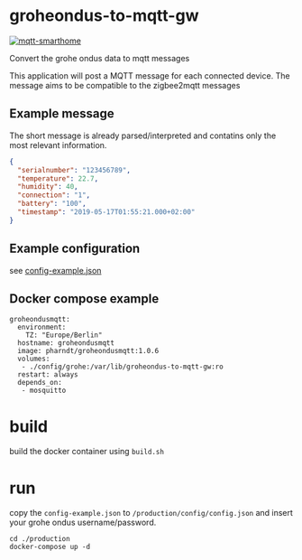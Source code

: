 # groheondus-to-mqtt-gw
[![mqtt-smarthome](https://img.shields.io/badge/mqtt-smarthome-blue.svg)](https://github.com/mqtt-smarthome/mqtt-smarthome)

Convert the grohe ondus data to mqtt messages

This application will post a MQTT message for each connected device. The message aims to be compatible to the
zigbee2mqtt messages

## Example message

The short message is already parsed/interpreted and contatins only the most relevant information.

```json
{
  "serialnumber": "123456789",
  "temperature": 22.7,
  "humidity": 40,
  "connection": "1",
  "battery": "100",
  "timestamp": "2019-05-17T01:55:21.000+02:00"
}
```

## Example configuration

see [config-example.json](config-example.json)

## Docker compose example

```
groheondusmqtt:
  environment:
    TZ: "Europe/Berlin"
  hostname: groheondusmqtt
  image: pharndt/groheondusmqtt:1.0.6
  volumes:
   - ./config/grohe:/var/lib/groheondus-to-mqtt-gw:ro
  restart: always
  depends_on:
   - mosquitto
```

# build

build the docker container using `build.sh`

# run

copy the `config-example.json` to `/production/config/config.json`
and insert your grohe ondus username/password.

```
cd ./production
docker-compose up -d
```
